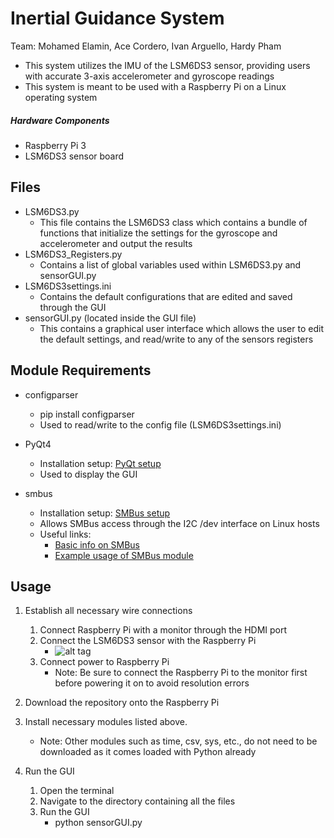 # Inertial Guidance System
Team: Mohamed Elamin, Ace Cordero, Ivan Arguello, Hardy Pham

- This system utilizes the IMU of the LSM6DS3 sensor, providing users with accurate 3-axis accelerometer and gyroscope readings
- This system is meant to be used with a Raspberry Pi on a Linux operating system

##### Hardware Components
- Raspberry Pi 3
- LSM6DS3 sensor board

## Files
- LSM6DS3.py
    - This file contains the LSM6DS3 class which contains a bundle of functions that initialize the settings for the gyroscope and accelerometer and output the results
- LSM6DS3_Registers.py
    - Contains a list of global variables used within LSM6DS3.py and sensorGUI.py
- LSM6DS3settings.ini
    - Contains the default configurations that are edited and saved through the GUI
- sensorGUI.py (located inside the GUI file)
    - This contains a graphical user interface which allows the user to edit the default settings, and read/write to any of the sensors registers

## Module Requirements
- configparser
    - pip install configparser
    - Used to read/write to the config file (LSM6DS3settings.ini)

- PyQt4
    - Installation setup: [PyQt setup](http://movingthelamppost.com/blog/html/2013/07/12/installing_pyqt____because_it_s_too_good_for_pip_or_easy_install_.html)
    - Used to display the GUI

- smbus
    - Installation setup: [SMBus setup](http://skpang.co.uk/blog/archives/575)
    - Allows SMBus access through the I2C /dev interface on Linux hosts
    - Useful links:
        - [Basic info on SMBus](https://pypi.python.org/pypi/smbus-cffi/0.5.1)
        - [Example usage of SMBus module](http://www.raspberry-projects.com/pi/programming-in-python/i2c-programming-in-python/using-the-i2c-interface-2)
    
## Usage
1. Establish all necessary wire connections
    1. Connect Raspberry Pi with a monitor through the HDMI port
    2. Connect the LSM6DS3 sensor with the Raspberry Pi
        - ![alt tag](http://i.imgur.com/7PjFGzD.png)
    3. Connect power to Raspberry Pi
        - Note: Be sure to connect the Raspberry Pi to the monitor first before powering it on to avoid resolution errors

2. Download the repository onto the Raspberry Pi

3. Install necessary modules listed above.
    - Note: Other modules such as time, csv, sys, etc., do not need to be downloaded as it comes loaded with Python already

4. Run the GUI
    1. Open the terminal
    2. Navigate to the directory containing all the files
    3. Run the GUI
        - python sensorGUI.py